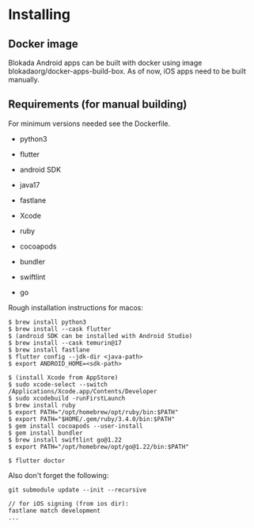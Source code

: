 # Installing

## Docker image

Blokada Android apps can be built with docker using image blokadaorg/docker-apps-build-box.
As of now, iOS apps need to be built manually.

## Requirements (for manual building)
For minimum versions needed see the Dockerfile.

- python3
- flutter
- android SDK
- java17
- fastlane

- Xcode
- ruby
- cocoapods
- bundler
- swiftlint
- go

Rough installation instructions for macos:

```
$ brew install python3
$ brew install --cask flutter
$ (android SDK can be installed with Android Studio)
$ brew install --cask temurin@17
$ brew install fastlane
$ flutter config --jdk-dir <java-path>
$ export ANDROID_HOME=<sdk-path>

$ (install Xcode from AppStore)
$ sudo xcode-select --switch /Applications/Xcode.app/Contents/Developer
$ sudo xcodebuild -runFirstLaunch
$ brew install ruby
$ export PATH="/opt/homebrew/opt/ruby/bin:$PATH"
$ export PATH="$HOME/.gem/ruby/3.4.0/bin:$PATH"
$ gem install cocoapods --user-install
$ gem install bundler
$ brew install swiftlint go@1.22
$ export PATH="/opt/homebrew/opt/go@1.22/bin:$PATH"

$ flutter doctor
```

Also don't forget the following:
```
git submodule update --init --recursive

// for iOS signing (from ios dir):
fastlane match development
...
```
